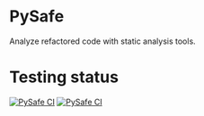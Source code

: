 # PySafe
Analyze refactored code with static analysis tools.

# Testing status
[![PySafe CI](https://github.com/maldil/PySafe/actions/workflows/python-ci.yml/badge.svg)](https://github.com/maldil/PySafe/actions/workflows/python-ci.yml)
[![PySafe CI](https://github.com/maldil/PySafe/actions/workflows/python-ci.yml/badge.svg)](https://github.com/maldil/PySafe/actions/workflows/python-ci.yml)
